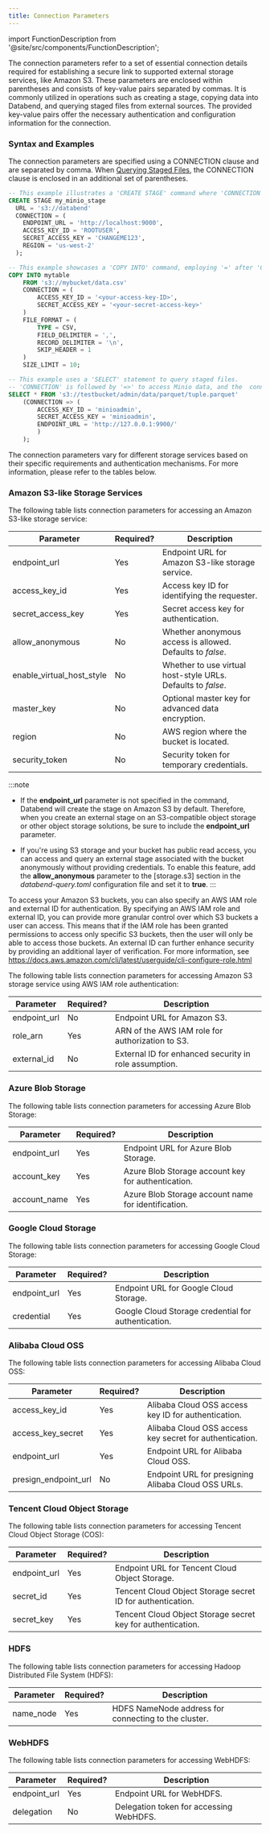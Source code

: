 ```yaml
---
title: Connection Parameters
---
```

import FunctionDescription from '@site/src/components/FunctionDescription';

<FunctionDescription description="Introduced or updated: v1.2.148"/>

The connection parameters refer to a set of essential connection details required for establishing a secure link to supported external storage services, like Amazon S3. These parameters are enclosed within parentheses and consists of key-value pairs separated by commas. It is commonly utilized in operations such as creating a stage, copying data into Databend, and querying staged files from external sources. The provided key-value pairs offer the necessary authentication and configuration information for the connection.

### Syntax and Examples

The connection parameters are specified using a CONNECTION clause and are separated by comma. When [Querying Staged Files](../12-load-data/00-transform/05-querying-stage.md), the CONNECTION clause is enclosed in an additional set of parentheses.

```sql title='Examples:'
-- This example illustrates a 'CREATE STAGE' command where 'CONNECTION' is followed by '=', establishing a Minio stage with specific connection parameters.
CREATE STAGE my_minio_stage
  URL = 's3://databend'
  CONNECTION = (
    ENDPOINT_URL = 'http://localhost:9000',
    ACCESS_KEY_ID = 'ROOTUSER',
    SECRET_ACCESS_KEY = 'CHANGEME123',
    REGION = 'us-west-2'
  );

-- This example showcases a 'COPY INTO' command, employing '=' after 'CONNECTION' to copy data, while also specifying file format details.
COPY INTO mytable
    FROM 's3://mybucket/data.csv'
    CONNECTION = (
        ACCESS_KEY_ID = '<your-access-key-ID>',
        SECRET_ACCESS_KEY = '<your-secret-access-key>'
    )
    FILE_FORMAT = (
        TYPE = CSV,
        FIELD_DELIMITER = ',',
        RECORD_DELIMITER = '\n',
        SKIP_HEADER = 1
    )
    SIZE_LIMIT = 10;

-- This example uses a 'SELECT' statement to query staged files. 
-- 'CONNECTION' is followed by '=>' to access Minio data, and the  connection clause is enclosed in an additional set of parentheses.
SELECT * FROM 's3://testbucket/admin/data/parquet/tuple.parquet' 
    (CONNECTION => (
        ACCESS_KEY_ID = 'minioadmin', 
        SECRET_ACCESS_KEY = 'minioadmin', 
        ENDPOINT_URL = 'http://127.0.0.1:9900/'
        )
    );
```

The connection parameters vary for different storage services based on their specific requirements and authentication mechanisms. For more information, please refer to the tables below.

### Amazon S3-like Storage Services

The following table lists connection parameters for accessing an Amazon S3-like storage service:

| Parameter                 	| Required? 	| Description                                                  	|
|---------------------------	|-----------	|--------------------------------------------------------------	|
| endpoint_url              	| Yes       	| Endpoint URL for Amazon S3-like storage service.             	|
| access_key_id             	| Yes       	| Access key ID for identifying the requester.                 	|
| secret_access_key         	| Yes       	| Secret access key for authentication.                        	|
| allow_anonymous           	| No        	| Whether anonymous access is allowed. Defaults to *false*.    	|
| enable_virtual_host_style 	| No        	| Whether to use virtual host-style URLs. Defaults to *false*. 	|
| master_key                	| No        	| Optional master key for advanced data encryption.            	|
| region                    	| No        	| AWS region where the bucket is located.                      	|
| security_token            	| No        	| Security token for temporary credentials.                    	|

:::note
- If the **endpoint_url** parameter is not specified in the command, Databend will create the stage on Amazon S3 by default. Therefore, when you create an external stage on an S3-compatible object storage or other object storage solutions, be sure to include the **endpoint_url** parameter.

- If you're using S3 storage and your bucket has public read access, you can access and query an external stage associated with the bucket anonymously without providing credentials. To enable this feature, add the **allow_anonymous** parameter to the [storage.s3] section in the *databend-query.toml* configuration file and set it to **true**.
:::

To access your Amazon S3 buckets, you can also specify an AWS IAM role and external ID for authentication. By specifying an AWS IAM role and external ID, you can provide more granular control over which S3 buckets a user can access. This means that if the IAM role has been granted permissions to access only specific S3 buckets, then the user will only be able to access those buckets. An external ID can further enhance security by providing an additional layer of verification. For more information, see https://docs.aws.amazon.com/cli/latest/userguide/cli-configure-role.html

The following table lists connection parameters for accessing Amazon S3 storage service using AWS IAM role authentication:

| Parameter    	| Required? 	| Description                                           	|
|--------------	|-----------	|-------------------------------------------------------	|
| endpoint_url 	| No        	| Endpoint URL for Amazon S3.                           	|
| role_arn     	| Yes       	| ARN of the AWS IAM role for authorization to S3.      	|
| external_id  	| No        	| External ID for enhanced security in role assumption. 	|

### Azure Blob Storage

The following table lists connection parameters for accessing Azure Blob Storage:

| Parameter    	| Required? 	| Description                                         	|
|--------------	|-----------	|-----------------------------------------------------	|
| endpoint_url 	| Yes       	| Endpoint URL for Azure Blob Storage.                	|
| account_key  	| Yes       	| Azure Blob Storage account key for authentication.  	|
| account_name 	| Yes       	| Azure Blob Storage account name for identification. 	|

### Google Cloud Storage

The following table lists connection parameters for accessing Google Cloud Storage:

| Parameter    	| Required? 	| Description                                         	|
|--------------	|-----------	|-----------------------------------------------------	|
| endpoint_url 	| Yes       	| Endpoint URL for Google Cloud Storage.              	|
| credential   	| Yes       	| Google Cloud Storage credential for authentication. 	|

### Alibaba Cloud OSS

The following table lists connection parameters for accessing Alibaba Cloud OSS:

| Parameter            	| Required? 	| Description                                             	|
|----------------------	|-----------	|---------------------------------------------------------	|
| access_key_id        	| Yes       	| Alibaba Cloud OSS access key ID for authentication.     	|
| access_key_secret    	| Yes       	| Alibaba Cloud OSS access key secret for authentication. 	|
| endpoint_url         	| Yes       	| Endpoint URL for Alibaba Cloud OSS.                     	|
| presign_endpoint_url 	| No        	| Endpoint URL for presigning Alibaba Cloud OSS URLs.     	|

### Tencent Cloud Object Storage

The following table lists connection parameters for accessing Tencent Cloud Object Storage (COS):

| Parameter    	| Required? 	| Description                                                 	|
|--------------	|-----------	|-------------------------------------------------------------	|
| endpoint_url 	| Yes       	| Endpoint URL for Tencent Cloud Object Storage.              	|
| secret_id    	| Yes       	| Tencent Cloud Object Storage secret ID for authentication.  	|
| secret_key   	| Yes       	| Tencent Cloud Object Storage secret key for authentication. 	|

### HDFS

The following table lists connection parameters for accessing Hadoop Distributed File System (HDFS):

| Parameter 	| Required? 	| Description                                          	|
|-----------	|-----------	|------------------------------------------------------	|
| name_node 	| Yes       	| HDFS NameNode address for connecting to the cluster. 	|

### WebHDFS

The following table lists connection parameters for accessing WebHDFS:

| Parameter    	| Required? 	| Description                                       	|
|--------------	|-----------	|---------------------------------------------------	|
| endpoint_url 	| Yes       	| Endpoint URL for WebHDFS.                         	|
| delegation   	| No        	| Delegation token for accessing WebHDFS.           	|